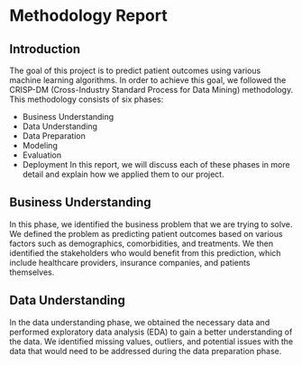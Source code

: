 # Methodology Report
## Introduction
The goal of this project is to predict patient outcomes using various machine learning algorithms. In order to achieve this goal, we followed the CRISP-DM (Cross-Industry Standard Process for Data Mining) methodology. This methodology consists of six phases:

* Business Understanding
* Data Understanding
* Data Preparation
* Modeling
* Evaluation
* Deployment
In this report, we will discuss each of these phases in more detail and explain how we applied them to our project.

## Business Understanding

In this phase, we identified the business problem that we are trying to solve. We defined the problem as predicting patient outcomes based on various factors such as demographics, comorbidities, and treatments. We then identified the stakeholders who would benefit from this prediction, which include healthcare providers, insurance companies, and patients themselves.

## Data Understanding

In the data understanding phase, we obtained the necessary data and performed exploratory data analysis (EDA) to gain a better understanding of the data. We identified missing values, outliers, and potential issues with the data that would need to be addressed during the data preparation phase.

